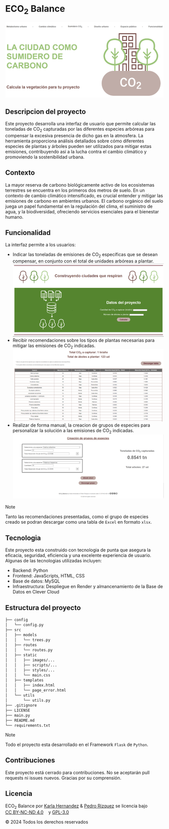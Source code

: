 # ECO<sub>2</sub> Balance
![img](images/font_page.png)

## Descripcion del proyecto
Este proyecto desarrolla una interfaz de usuario que permite calcular las toneladas de CO<sub>2</sub> capturadas por las diferentes especies arbóreas para compensar la excesiva presencia de dicho gas en la atmosfera. La herramienta proporciona análisis detallados sobre cómo diferentes especies de plantas y árboles pueden ser utilizados para mitigar estas emisiones, contribuyendo así a la lucha contra el cambio climático y promoviendo la sostenibilidad urbana.

## Contexto
La mayor reserva de carbono biológicamente activo de los ecosistemas terrestres se encuentra en los primeros dos metros de suelo. En un contexto de cambio climático intensificado, es crucial entender y mitigar las emisiones de carbono en ambientes urbanos. El carbono orgánico del suelo juega un papel fundamental en la regulación del clima, el suministro de agua, y la biodiversidad, ofreciendo servicios esenciales para el bienestar humano.

## Funcionalidad
La interfaz permite a los usuarios:
- Indicar las toneladas de emisiones de CO<sub>2</sub> específicas que se desean compensar, en conjunto con el total de unidades arbóreas a plantar.
![img](images/insert_data.png)
- Recibir recomendaciones sobre los tipos de plantas necesarias para mitigar las emisiones de CO<sub>2</sub> indicadas.
![img](images/table.png)
- Realizar de forma manual, la creacion de grupos de especies para personalizar la solución a las emisiones de CO<sub>2</sub> indicadas.
![img](images/group.png)

> [!NOTE]
> Tanto las recomendaciones presentadas, como el grupo de especies creado se podran descargar como una tabla de `Excel` en formato `xlsx`.

## Tecnologia
Este proyecto esta construido con tecnologia de punta que asegura la eficacia, seguridad, eficiencia y una excelente experiencia de usuario. Algunas de las tecnologias utilizadas incluyen:
- Backend: Python
- Frontend: JavaScripts, HTML, CSS
- Base de datos: MySQL
- Infraestructura: Despliegue en Render y almancenamiento de la Base de Datos en Clever Cloud

## Estructura del proyecto
```
├── config
│   └── config.py
├── src
│   ├── models
│   │   └── trees.py
│   ├── routes
│   │   └── routes.py
│   ├── static
│   │   ├── images/...
│   │   ├── scripts/...
│   │   ├── styles/...
│   │   └── main.css
│   ├── templates
│   │   ├── index.html
│   │   └── page_error.html
│   └── utils
│       └── utils.py
├── .gitignore
├── LICENSE
├── main.py
├── README.md
└── requirements.txt
```
> [!NOTE]
> Todo el proyecto esta desarrollado en el Framework `Flask` de `Python`.

## Contribuciones
Este proyecto está cerrado para contribuciones. No se aceptarán pull requests ni issues nuevos. Gracias por su comprensión.

## Licencia
<p xmlns:cc="http://creativecommons.org/ns#" xmlns:dct="http://purl.org/dc/terms/">ECO<sub>2</sub> Balance por <a rel="cc:attributionURL dct:creator" property="cc:attributionName" href="https://www.linkedin.com/in/karlam-hernandez/" target="_blank">Karla Hernandez</a> & <a rel="cc:attributionURL dct:creator" property="cc:attributionName" href="https://www.linkedin.com/in/pedro-rizquez/" target="_blank">Pedro Rizquez</a> se licencia bajo <a href="https://creativecommons.org/licenses/by-nc-nd/4.0/?ref=chooser-v1" target="_blank" rel="license noopener noreferrer" style="display:inline-block;">CC BY-NC-ND 4.0<img style="height:22px!important;margin-left:3px;vertical-align:text-bottom;" src="https://mirrors.creativecommons.org/presskit/icons/cc.svg?ref=chooser-v1" alt=""><img style="height:22px!important;margin-left:3px;vertical-align:text-bottom;" src="https://mirrors.creativecommons.org/presskit/icons/by.svg?ref=chooser-v1" alt=""><img style="height:22px!important;margin-left:3px;vertical-align:text-bottom;" src="https://mirrors.creativecommons.org/presskit/icons/nc.svg?ref=chooser-v1" alt=""><img style="height:22px!important;margin-left:3px;vertical-align:text-bottom;" src="https://mirrors.creativecommons.org/presskit/icons/nd.svg?ref=chooser-v1" alt=""></a> y <a href="https://www.gnu.org/licenses/gpl-3.0.html" target="_blank">GPL-3.0</a></p>
<p>© 2024 Todos los derechos reservados</p>